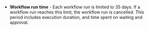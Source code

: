 * **Workflow run time** - Each workflow run is limited to 35 days. If a workflow run reaches this limit, the workflow run is cancelled. This period includes execution duration, and time spent on waiting and approval.
